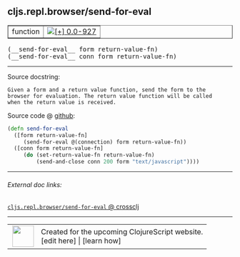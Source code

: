 ## cljs.repl.browser/send-for-eval



 <table border="1">
<tr>
<td>function</td>
<td><a href="https://github.com/cljsinfo/cljs-api-docs/tree/0.0-927"><img valign="middle" alt="[+] 0.0-927" title="Added in 0.0-927" src="https://img.shields.io/badge/+-0.0--927-lightgrey.svg"></a> </td>
</tr>
</table>


 <samp>
(__send-for-eval__ form return-value-fn)<br>
</samp>
 <samp>
(__send-for-eval__ conn form return-value-fn)<br>
</samp>

---





Source docstring:

```
Given a form and a return value function, send the form to the
browser for evaluation. The return value function will be called
when the return value is received.
```


Source code @ [github](https://github.com/clojure/clojurescript/blob/r1443/src/clj/cljs/repl/browser.clj#L100-L108):

```clj
(defn send-for-eval
  ([form return-value-fn]
     (send-for-eval @(connection) form return-value-fn))
  ([conn form return-value-fn]
     (do (set-return-value-fn return-value-fn)
         (send-and-close conn 200 form "text/javascript"))))
```

<!--
Repo - tag - source tree - lines:

 <pre>
clojurescript @ r1443
└── src
    └── clj
        └── cljs
            └── repl
                └── <ins>[browser.clj:100-108](https://github.com/clojure/clojurescript/blob/r1443/src/clj/cljs/repl/browser.clj#L100-L108)</ins>
</pre>

-->

---



###### External doc links:

[`cljs.repl.browser/send-for-eval` @ crossclj](http://crossclj.info/fun/cljs.repl.browser/send-for-eval.html)<br>

---

 <table>
<tr><td>
<img valign="middle" align="right" width="48px" src="http://i.imgur.com/Hi20huC.png">
</td><td>
Created for the upcoming ClojureScript website.<br>
[edit here] | [learn how]
</td></tr></table>

[edit here]:https://github.com/cljsinfo/cljs-api-docs/blob/master/cljsdoc/cljs.repl.browser_send-for-eval.cljsdoc
[learn how]:https://github.com/cljsinfo/cljs-api-docs/wiki/cljsdoc-files

<!--

This information was too distracting to show to readers, but I'll leave it
commented here since it is helpful to:

- pretty-print the data used to generate this document
- and show how to retrieve that data



The API data for this symbol:

```clj
{:ns "cljs.repl.browser",
 :name "send-for-eval",
 :signature ["[form return-value-fn]" "[conn form return-value-fn]"],
 :history [["+" "0.0-927"]],
 :type "function",
 :full-name-encode "cljs.repl.browser_send-for-eval",
 :source {:code "(defn send-for-eval\n  ([form return-value-fn]\n     (send-for-eval @(connection) form return-value-fn))\n  ([conn form return-value-fn]\n     (do (set-return-value-fn return-value-fn)\n         (send-and-close conn 200 form \"text/javascript\"))))",
          :title "Source code",
          :repo "clojurescript",
          :tag "r1443",
          :filename "src/clj/cljs/repl/browser.clj",
          :lines [100 108]},
 :full-name "cljs.repl.browser/send-for-eval",
 :docstring "Given a form and a return value function, send the form to the\nbrowser for evaluation. The return value function will be called\nwhen the return value is received."}

```

Retrieve the API data for this symbol:

```clj
;; from Clojure REPL
(require '[clojure.edn :as edn])
(-> (slurp "https://raw.githubusercontent.com/cljsinfo/cljs-api-docs/catalog/cljs-api.edn")
    (edn/read-string)
    (get-in [:symbols "cljs.repl.browser/send-for-eval"]))
```

-->
